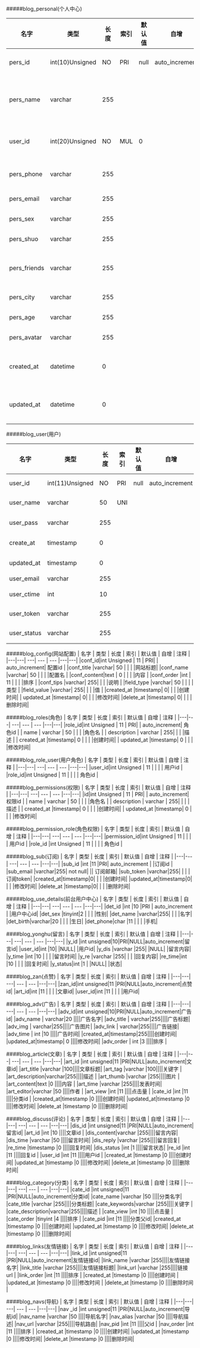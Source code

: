 #####blog_personal(个人中心)

|	名字	|	类型	| 长度 | 索引	 | 默认值	 |	自增	|  注释 |
|---		|	---		| ---	| --- 	 | ---	 |---| --- |
| pers_id	| int(10)Unsigned|NO| PRI	 |null | auto_increment | 详情id |
| pers_name   | varchar | 255 |  |  |  | 管理员昵称 |
| user_id	  | int(20)Unsigned|NO|MUL	 |	0  |  | 用户表id|
| pers_phone  | varchar | 255 |  |  |  | 手机号 |
| pers_email  | varchar | 255 |  |  |  | 邮箱   |
| pers_sex    | varchar | 255 |  |  |  | 性别   |
| pers_shuo   | varchar | 255 |  |  |  | 心情   |
| pers_friends| varchar | 255 |  |  |  | 粉丝人数|
| pers_city   | varchar | 255 |  |  |  | 地址   |
| pers_age    | varchar | 255 |  |  |  | 年龄   |
| pers_avatar | varchar | 255 |  |  |  | 头像   |
| created_at  | datetime| 0   |  |  |  | 创建时间|
| updated_at  | datetime| 0   |  |  |  | 修改时间|

#####blog_user(用户)

|	名字	|	类型	| 长度 | 索引	 | 默认值	 |	自增	|  注释 |
|---|---| ---| --- | --- |---|---|
| user_id    | int(11)Unsigned |NO| PRI|null | auto_increment |用户id|
| user_name  | varchar | 50 | UNI | | |登录名   |
| user_pass  | varchar | 255|     | | |登录密码 |
| create_at  |timestamp| 0  |     | | |创建时间 |
| updated_at |timestamp| 0  |     | | |修改时间 |
| user_email | varchar | 255|	  | | |邮箱     |
| user_ctime |   int   | 10 |     | | |创建时间 |
| user_token | varchar | 255|     | | |token值  |
| user_status| varchar | 255|     | | |状态值   |

#####blog_config(网站配置)
|	名字	|	类型	| 长度 | 索引	 | 默认值	 |	自增	|  注释 |
|---|---| ---| --- | --- |---|---|
|conf_id|int Unsigned | 11 | PRI| |  auto_increment| 配置id |
|conf_title  |varchar| 50 | | | |网站标题|
|conf_name   |varchar| 50 | | | |配置名 |
|conf_content|text   | 0  | | | |内容   |
|conf_order  |int    | 11 | | | |排序   |
|conf_tips   |varchar| 255| | | |说明   |
|field_type  |varchar| 50 | | | |类型   |
|field_value |varchar| 255| | | |值     |
|created_at  |timestamp| 0| | | |创建时间|
| updated_at |timestamp| 0| | | |修改时间|
|delete_at   |timestamp| 0| | | |删除时间|

#####blog_roles(角色)
|	名字	|	类型	| 长度 | 索引	 | 默认值	 |	自增	|  注释 |
|---|---| ---| --- | --- |---|---|
|role_id|int Unsigned | 11 | PRI| |  auto_increment| 角色id |
|    name     | varchar | 50 | | | |角色名 |
| description | varchar | 255| | | |描述   |
| created_at  |timestamp| 0  | | | |创建时间|
| updated_at  |timestamp| 0  | | | |修改时间|

#####blog_role_user(用户角色)
|	名字	|	类型	| 长度 | 索引	 | 默认值	 |	自增	|  注释 |
|---|---| ---| --- | --- |---|---|
|user_id|int Unsigned | 11 | | | | 用户id |
|role_id|int Unsigned | 11 | | | | 角色id |

#####blog_permissions(权限)
|	名字	|	类型	| 长度 | 索引	 | 默认值	 |	自增	|  注释 |
|---|---| ---| --- | --- |---|---|
|id|int Unsigned | 11 | PRI| |  auto_increment| 权限id |
|    name     | varchar | 50 | | | |角色名 |
| description | varchar | 255| | | |描述   |
| created_at  |timestamp| 0  | | | |创建时间|
| updated_at  |timestamp| 0  | | | |修改时间|

#####blog_permission_role(角色权限)
|	名字	|	类型	| 长度 | 索引	 | 默认值	 |	自增	|  注释 |
|---|---| ---| --- | --- |---|---|
|permission_id|int Unsigned | 11 | | | | 用户id |
|role_id      |int Unsigned | 11 | | | | 角色id |

#####blog_sub(订阅)
|	名字	|	类型	| 长度 | 索引	 | 默认值	 |	自增	|  注释 |
|---|---| ---| --- | --- |---|---|
|sub_id    |int	   |11 |PRI| auto_increment | |订阅id |
|sub_email |varchar|255| not null| || 订阅邮箱|
|sub_token |varchar|255| | |		| 订阅token|
|created_at|timestamp|0| | | 		|创建时间|
|updated_at|timestamp|0| | | 		|修改时间|
|delete_at |timestamp|0| | | 		|删除时间|


#####blog_use_details(前台用户中心)
|	名字	|	类型	| 长度 | 索引	 | 默认值	 |	自增	|  注释 |
|---|---| ---| --- | --- |---|---|
|det_id   |int    |10 |PRI | auto_increment | |用户中心id|
|det_sex  |tinyint|2  |    |			    | |性别|
|det_name |varchar|255|	   |		   	    | |名字|
|det_birth|varchar|20 |	   |		  		| |生日|
|det_phone|char   |11 |	   |			    | |手机|


####blog_yonghu(留言)
|	名字	|	类型	| 长度 | 索引	 | 默认值	 |	自增	|  注释 |
|---|---| ---| --- | --- |---|---|
|y_id	|int unsigned|10|PRI|NULL|auto_increment|留言id|
|user_id|int		 |10|   |NULL|      		|用户id|
|y_dis  |varchar     |255|  |NULL|  			|留言内容|
|y_time |int		 |10 |  |  	 |				|留言时间|
|y_re	|varchar	 |255|  |    | 			    |回复内容|
|re_time|int		 |10 |  |    | 			    |回复时间|
|y_status|int		 |1  |  |NULL|  			|状态|


####blog_zan(点赞)
|	名字	|	类型	| 长度 | 索引	 | 默认值	 |	自增	|  注释 |
|---|---| ---| --- | --- |---|---|
|zan_id|int unsigned|11 |PRI|NULL|auto_increment|点赞id|
|art_id|int			|11 |	|	 |				|文章id|
|user_id|int		|11 |   |	 |				|用户id|


####blog_adv(广告)
|	名字	|	类型	| 长度 | 索引	 | 默认值	 |	自增	|  注释 |
|---|---| ---| --- | --- |---|---|
|adv_id|int unsigned|10|PRI|NULL|auto_increment|广告id|
|adv_name  |  varchar|20 ||||广告名字|
|adv_title |  varchar|255||||广告标题|
|adv_img   |  varchar|255||||广告图片|
|adv_link  |  varchar|255||||广告链接|
|adv_time  |  int	 |10 ||||广告时间|
|created_at|timestamp|255||||创建时间|
|updated_at|timestamp| 0 ||||修改时间|
|adv_order |  int    |3  ||||排序   |

####blog_article(文章)
|	名字	|	类型	| 长度 | 索引	 | 默认值	 |	自增	|  注释 |
|---|---| ---| --- | --- |---|---|
|art_id    |int unsigned|11 |PRI|NULL|auto_increment|文章id|
|art_title |varchar     |100||||文章标题|
|art_tag   |varchar     |100||||关键字  |
|art_description|varchar|255||||描述    |
|art_thumb |varchar     |255||||图片    |
|art_content|text       |0  ||||内容    |
|art_time  |varchar     |255||||发表时间|
|art_editor|varchar     |50 ||||作者    |
|art_view  |int         |11 ||||点击量  |
|cate_id   |int 		|11 ||||分类id  |
|created_at|timestamp   |0  ||||创建时间|
|updated_at|timestamp   |0  ||||修改时间|
|delete_at |timestamp   |0  ||||删除时间|

####blog_discuss(评论)
|	名字	|	类型	| 长度 | 索引	 | 默认值	 |	自增	|  注释 |
|---|---| ---| --- | --- |---|---|
|dis_id     |int unsigned|11 |PRI|NULL|auto_increment|留言id|
|art_id     |int         |10 ||||文章id   |
|dis_content|varchar     |255||||留言内容|
|dis_time   |varchar     |50 ||||留言时间|
|dis_reply  |varchar     |255||||留言回复|
|re_time    |timestamp   |0  ||||回复时间|
|dis_status |int   		 |1  ||||留言状态|
|re_id		|int		 |11 ||||回复id |
|user_id	|int 		 |11 ||||用户id |
|created_at |timestamp   |0  ||||创建时间|
|updated_at |timestamp   |0  ||||修改时间|
|delete_at  |timestamp   |0  ||||删除时间|

####blog_category(分类)
|	名字	|	类型	| 长度 | 索引	 | 默认值	 |	自增	|  注释 |
|---|---| ---| --- | --- |---|---|
|cate_id    |int unsigned|11 |PRI|NULL|auto_increment|分类id|
|cate_name  |varchar     |50 ||||分类名字|
|cate_title |varchar     |255||||分类标题|
|cate_keywords|varchar   |255||||关键字  |
|cate_description|varchar|255||||描述    |
|cate_view  |int         |10 ||||点击量  |
|cate_order |tinyint	 |4  ||||排序    |
|cate_pid   |int 		 |11 ||||分类父id|
|created_at |timestamp   |0  ||||创建时间|
|updated_at |timestamp   |0  ||||修改时间|
|delete_at  |timestamp   |0  ||||删除时间|

####blog_links(友情链接)
|	名字	|	类型	| 长度 | 索引	 | 默认值	 |	自增	|  注释 |
|---|---| ---| --- | --- |---|---|
|link_id    |int unsigned|11 |PRI|NULL|auto_increment|友情链接id|
|link_name  |varchar     |255||||友情链接名字|
|link_title |varchar     |255||||友情链接标题|
|link_url   |varchar     |255||||链接url    |
|link_order |int		 |11 ||||排序 	    |
|created_at |timestamp   |0  ||||创建时间    |
|updated_at |timestamp   |0  ||||修改时间    |
|delete_at  |timestamp   |0  ||||删除时间    |


####blog_navs(导航)
|	名字	|	类型	| 长度 | 索引	 | 默认值	 |	自增	|  注释 |
|---|---| ---| --- | --- |---|---|
|nav _id    |int unsigned|11 |PRI|NULL|auto_increment|导航id|
|nav_name   |varchar     |50 ||||导航名字|
|nav_alias  |varchar     |50 ||||导航描述|
|nav_url    |varchar     |255||||导航路由|
|nav_pid	|int		 |11 ||||父id   |
|nav_order  |int		 |11 ||||排序    |
|created_at |timestamp   |0  ||||创建时间|
|updated_at |timestamp   |0  ||||修改时间|
|delete_at  |timestamp   |0  ||||删除时间|



